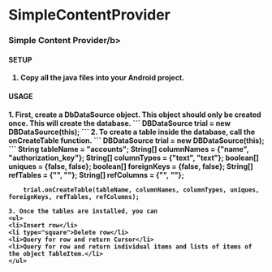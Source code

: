 # SimpleContentProvider
<h3><b>Simple Content Provider/b></h3>

<h4> SETUP </h4>

1. Copy all the java files into your Android project.

<h4>USAGE</h4>
1. First, create a DbDataSource object. This object should only be created once. This will create the database.
	```
	DBDataSource trial = new DBDataSource(this);
	```
2. To create a table inside the database, call the onCreateTable function.
	```
	DBDataSource trial = new DBDataSource(this);
	```
	      String tableName = "accounts";
        String[] columnNames = {"name", "authorization_key"};
        String[] columnTypes = {"text", "text"};
        boolean[] uniques = {false, false};
        boolean[] foreignKeys = {false, false};
        String[] refTables = {"", ""};
        String[] refColumns = {"", ""};
        
        trial.onCreateTable(tableName, columnNames, columnTypes, uniques, foreignKeys, refTables, refColumns);
  ```  
  3. Once the tables are installed, you can
  <ul>
  <li>Insert row</li>
  <li type="square">Delete row</li>
  <li>Query for row and return Cursor</li>
  <li>Query for row and return individual items and lists of items of the object TableItem.</li>
</ul>
